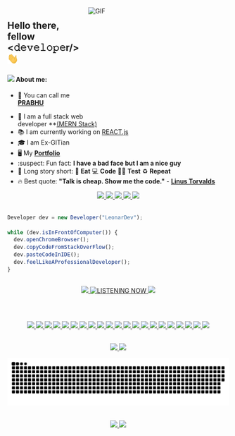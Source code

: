<img align="right" alt="GIF" src="https://media.giphy.com/media/PiQejEf31116URju4V/giphy.gif" width=320 height=250 />

<h2> Hello there, fellow <𝚍𝚎𝚟𝚎𝚕𝚘𝚙𝚎r/> <img src="https://github.com/LeonarDev/LeonarDev/blob/main/Hi.gif" width="25"> </h2>
<h4> <img src="https://emoji.gg/assets/emoji/7279-vibecat.gif" width="24"/>  About me: </h4>

- 🦁 You can call me **[PRABHU](https://www.instagram.com/heris_patel/)**
<!-- - :office: I am a developer at **[Autoglass](https://www.autoglass.com.br/)** -->
- :green_heart: I am a full stack web developer **[(MERN Stack)](https://www.mongodb.com/mern-stack)
- :books: I am currently working on [REACT.js](https://reactjs.org/)
- 🎓 I am Ex-GITian
- 🖥️ My **[Portfolio](http://heristhesiya.rf.gd/)**
- :suspect: Fun fact: **I have a bad face but I am a nice guy**
- 🧠 Long story short: 🥑 **Eat** 💻 **Code** 💪🏽 **Test** ♻️ **Repeat**
- 🔥 Best quote: **"Talk is cheap. Show me the code."** - **[Linus Torvalds](https://github.com/torvalds)**

<div align="center">
  <!-- LINKEDIN -->
  <a href="https://www.linkedin.com/in/leonardomajevski/"> 
    <img src="https://img.shields.io/badge/linkedin-%230077B5.svg?&style=for-the-badge&logo=linkedin&logoColor=white"/>
  </a>
  
  <a href = "mailto:leonardo.majevski@gmail.com">
    <img src="https://img.shields.io/badge/Gmail-D14836?style=for-the-badge&logo=gmail&logoColor=white">
  </a>
  
  <!-- FACEBOOK -->
  <a href = "https://www.facebook.com/heris.thesiya">
    <img src="https://img.shields.io/badge/facebook-%230077B5.svg?&style=for-the-badge&logo=facebook&logoColor=white">
  </a>

  <!-- INSTAGRAM -->
  <a href="https://www.instagram.com/heris_patel/">
    <img src="https://img.shields.io/badge/instagram-%23E4405F.svg?&style=for-the-badge&logo=instagram&logoColor=white"/>
  </a>

  <a href="https://twitter.com/Heristhesiya1">
    <img src="https://img.shields.io/badge/twitter-%230077B5.svg?&style=for-the-badge&logo=twitter&logoColor=white">
  </a>
  

</div>

<br>

<!-- FUNNY CODE -->
```js
Developer dev = new Developer("LeonarDev");

while (dev.isInFrontOfComputer()) {
  dev.openChromeBrowser();
  dev.copyCodeFromStackOverFlow();
  dev.pasteCodeInIDE();
  dev.feelLikeAProfessionalDeveloper();
}
```

##
<!-- SPOTIFY -->
<div align="center">
  <a href="https://open.spotify.com/user/leonardomajevski">
    <img height="150px" src="https://spotify-github-profile.vercel.app/api/view?uid=leonardomajevski&cover_image=true&theme=novatorem">
    <img alt="LISTENING NOW" height="130px" src="https://media.giphy.com/media/J5B1Y8QZnzXXbLQIBu/giphy.gif">
    <img height="130px" src="https://media.giphy.com/media/ZZfJJBF8M1F1UYCU0n/source.gif">
  </a>
</div>

##

<br>
  
<p align="center">
  <!-- LINUX -->
  <a href="https://www.linux.org/">
     <img src="https://img.shields.io/badge/Linux-3f4854?style=for-the-badge&logo=linux&logoColor=000000"/>
  </a>
  
  <!-- Windows -->
  <a href="https://www.microsoft.com/pt-br/windows">
     <img src="https://img.shields.io/badge/Windows-3f4854?style=for-the-badge&logo=windows&logoColor=0078D4"/>
  </a>

  <!-- SHELL -->
  <a href="https://en.wikipedia.org/wiki/Shell_(computing)">
    <img src="https://img.shields.io/badge/Shell_Script-3f4854?style=for-the-badge&logo=windows-terminal&logoColor=white"/>
  </a>

  <!-- GIT -->
  <a href="https://git-scm.com/">
    <img src="https://img.shields.io/badge/git-3f4854?style=for-the-badge&logo=git&logoColor=E95420"/>
  </a>

  <!-- MARKDOWN -->
  <a href="https://daringfireball.net/projects/markdown/">
    <img src="https://img.shields.io/badge/markdown-3f4854?style=for-the-badge&logo=markdown&logoColor=white"/>
  </a>

  <!-- HTML -->
  <a href="https://www.w3.org/html/">
    <img src="https://img.shields.io/badge/HTML5-3f4854?style=for-the-badge&logo=html5&logoColor=E34F26"/>
  </a> 

  <!-- CSS -->
  <a href="https://www.w3schools.com/css/">
    <img src="https://img.shields.io/badge/CSS3-3f4854?style=for-the-badge&logo=css3&logoColor=1572B6"/>
  </a> 

  <!-- BOOTSTRAP -->
  <a href="https://getbootstrap.com/">
    <img src="https://img.shields.io/badge/Bootstrap-3f4854?style=for-the-badge&logo=bootstrap&logoColor=563D7C"/>
  </a>

  <!-- JAVASCRIPT -->
  <a href="https://developer.mozilla.org/en-US/docs/Web/JavaScript">
    <img src="https://img.shields.io/badge/JavaScript-3f4854?style=for-the-badge&logo=javascript&logoColor=F7DF1E"/>
  </a>

  <!-- JEST -->
  <a href ="https://jestjs.io/">
    <img src="https://img.shields.io/badge/Jest-3f4854?style=for-the-badge&logo=jest&logoColor=933E56"/>
  </a>

  <!-- REACT -->
  <a href="https://reactjs.org/">
    <img src="https://img.shields.io/badge/React-3f4854?style=for-the-badge&logo=react&logoColor=61DAFB"/>
  </a>

  <!-- TESTING LIBRARY -->
  <a href="https://testing-library.com/">
    <img src="https://img.shields.io/badge/Testing_Library-3f4854?style=for-the-badge&logo=testing-library&logoColor=EE493A"/>
  </a>

  <!-- REDUX -->
  <a href="https://redux.js.org/">
    <img src="https://img.shields.io/badge/Redux-3f4854?style=for-the-badge&logo=redux&logoColor=7856BC"/>
  </a>

  <!-- NODE -->
  <a href="https://nodejs.org/en/">
    <img src="https://img.shields.io/badge/node.js-3f4854?&style=for-the-badge&logo=node.js&logoColor=8CBF3E"/>
  </a>

  <!-- EXPRESS -->
  <a href="https://expressjs.com/">
    <img src="https://img.shields.io/badge/express.js-3f4854?&style=for-the-badge&logo=express&logoColor=white"/>
  </a>

  <!-- C# -->
  <a href="https://docs.microsoft.com/en-us/dotnet/csharp/">
    <img src="https://img.shields.io/badge/c_sharp-3f4854?&style=for-the-badge&logo=c-sharp&logoColor=9A4993"/>
  </a>

  <!-- .NET -->
  <a href="https://dotnet.microsoft.com/">
    <img src="https://img.shields.io/badge/.NET-3f4854?&style=for-the-badge&logo=.NET&logoColor=5027D5"/>
  </a>

  <!-- SQL ORACLE -->
  <a href="https://www.oracle.com/br/database/">
    <img src="https://img.shields.io/badge/pl/sql-3f4854?style=for-the-badge&logo=oracle&logoColor=9A4133"/>
  </a>

  <!-- NOSQL MONGODB -->
  <a href="https://www.mongodb.com/">
    <img src="https://img.shields.io/badge/NoSQL-3f4854?style=for-the-badge&logo=mongodb&logoColor=4A8D42"/>
  </a>

  <!-- SCRUM -->
  <a href="https://www.scrum.org/">
    <img src="https://img.shields.io/badge/Scrum-3f4854?style=for-the-badge&logo=clockify&logoColor=3A7C9A"/>
  </a>

  <!-- KANBAN -->
  <a href="https://www.scrum.org/resources/kanban-guide-scrum-teams">
    <img src="https://img.shields.io/badge/Kanban-3f4854?style=for-the-badge&logo=pinboard&logoColor=DD0000"/>
  </a>
</p>

<br>

<!-- GIT STATUS AND LANGS -->
<div align="center">
  <a href="https://github.com/LeonarDev">
  <img height="180em" src="https://github-readme-stats.vercel.app/api?username=leonardev&show_icons=true&theme=dark&count_private=true&bg_color=0D1117"/>
  <img height="180em" src="https://github-readme-stats.vercel.app/api/top-langs/?username=leonardev&layout=compact&langs_count=10&theme=dark&count_private=true&bg_color=0D1117"/>
</div>
  
<!-- SNAKE COMMITS -->
<p align="center">
  <img src="https://github.com/leonardev/leonardev/blob/output/github-contribution-grid-snake.svg">  
</p>

##

<!-- JOKES -->
<p align="center">
  <img src="https://readme-jokes.vercel.app/api">
  <img height="200px" src="https://media.giphy.com/media/FcT1BFYoHwJxu/giphy.gif">
</p>
